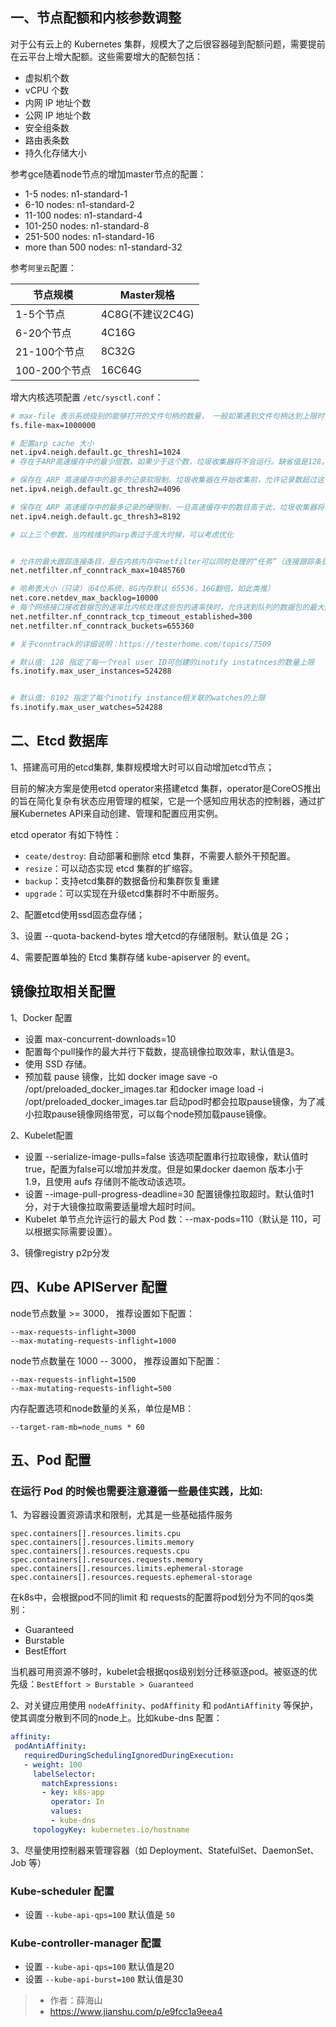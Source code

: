 ## 一、节点配额和内核参数调整

对于公有云上的 Kubernetes 集群，规模大了之后很容器碰到配额问题，需要提前在云平台上增大配额。这些需要增大的配额包括：

- 虚拟机个数
- vCPU 个数
- 内网 IP 地址个数
- 公网 IP 地址个数
- 安全组条数
- 路由表条数
- 持久化存储大小

参考gce随着node节点的增加master节点的配置：

- 1-5 nodes: n1-standard-1
- 6-10 nodes: n1-standard-2
- 11-100 nodes: n1-standard-4
- 101-250 nodes: n1-standard-8
- 251-500 nodes: n1-standard-16
- more than 500 nodes: n1-standard-32

参考`阿里云`配置：

节点规模 |	Master规格
---|--
1-5个节点 |	4C8G(不建议2C4G)
6-20个节点 |	4C16G
21-100个节点 |	8C32G
100-200个节点 | 16C64G

增大内核选项配置 `/etc/sysctl.conf`：

```bash
# max-file 表示系统级别的能够打开的文件句柄的数量， 一般如果遇到文件句柄达到上限时，会碰到"Too many open files"或者Socket/File: Can’t open so many files等错误。
fs.file-max=1000000

# 配置arp cache 大小
net.ipv4.neigh.default.gc_thresh1=1024
# 存在于ARP高速缓存中的最少层数，如果少于这个数，垃圾收集器将不会运行。缺省值是128。

# 保存在 ARP 高速缓存中的最多的记录软限制。垃圾收集器在开始收集前，允许记录数超过这个数字 5 秒。缺省值是 512。
net.ipv4.neigh.default.gc_thresh2=4096

# 保存在 ARP 高速缓存中的最多记录的硬限制，一旦高速缓存中的数目高于此，垃圾收集器将马上运行。缺省值是1024。
net.ipv4.neigh.default.gc_thresh3=8192

# 以上三个参数，当内核维护的arp表过于庞大时候，可以考虑优化


# 允许的最大跟踪连接条目，是在内核内存中netfilter可以同时处理的“任务”（连接跟踪条目）
net.netfilter.nf_conntrack_max=10485760

# 哈希表大小（只读）（64位系统、8G内存默认 65536，16G翻倍，如此类推）
net.core.netdev_max_backlog=10000
# 每个网络接口接收数据包的速率比内核处理这些包的速率快时，允许送到队列的数据包的最大数目。
net.netfilter.nf_conntrack_tcp_timeout_established=300
net.netfilter.nf_conntrack_buckets=655360

# 关于conntrack的详细说明：https://testerhome.com/topics/7509

# 默认值: 128 指定了每一个real user ID可创建的inotify instatnces的数量上限
fs.inotify.max_user_instances=524288


# 默认值: 8192 指定了每个inotify instance相关联的watches的上限
fs.inotify.max_user_watches=524288
```

## 二、Etcd 数据库

1、搭建高可用的etcd集群, 集群规模增大时可以自动增加etcd节点；

目前的解决方案是使用etcd operator来搭建etcd 集群，operator是CoreOS推出的旨在简化复杂有状态应用管理的框架，它是一个感知应用状态的控制器，通过扩展Kubernetes API来自动创建、管理和配置应用实例。

etcd operator 有如下特性：

- `ceate/destroy`: 自动部署和删除 etcd 集群，不需要人额外干预配置。
- `resize`：可以动态实现 etcd 集群的扩缩容。
- `backup`：支持etcd集群的数据备份和集群恢复重建
- `upgrade`：可以实现在升级etcd集群时不中断服务。

2、配置etcd使用ssd固态盘存储；

3、设置 --quota-backend-bytes 增大etcd的存储限制。默认值是 2G；

4、需要配置单独的 Etcd 集群存储 kube-apiserver 的 event。

## 镜像拉取相关配置

1、Docker 配置

- 设置 max-concurrent-downloads=10
- 配置每个pull操作的最大并行下载数，提高镜像拉取效率，默认值是3。
- 使用 SSD 存储。
- 预加载 pause 镜像，比如 docker image save -o /opt/preloaded_docker_images.tar 和docker image load -i /opt/preloaded_docker_images.tar 启动pod时都会拉取pause镜像，为了减小拉取pause镜像网络带宽，可以每个node预加载pause镜像。

2、Kubelet配置

- 设置 --serialize-image-pulls=false
该选项配置串行拉取镜像，默认值时true，配置为false可以增加并发度。但是如果docker daemon 版本小于 1.9，且使用 aufs 存储则不能改动该选项。
- 设置 --image-pull-progress-deadline=30
配置镜像拉取超时。默认值时1分，对于大镜像拉取需要适量增大超时时间。
- Kubelet 单节点允许运行的最大 Pod 数：--max-pods=110（默认是 110，可以根据实际需要设置）。

3、镜像registry p2p分发

## 四、Kube APIServer 配置

node节点数量 >= 3000， 推荐设置如下配置：

```
--max-requests-inflight=3000
--max-mutating-requests-inflight=1000
```

node节点数量在 1000 -- 3000， 推荐设置如下配置：

```
--max-requests-inflight=1500
--max-mutating-requests-inflight=500
```

内存配置选项和node数量的关系，单位是MB：

```
--target-ram-mb=node_nums * 60
```

## 五、Pod 配置

### 在运行 Pod 的时候也需要注意遵循一些最佳实践，比如:

1、为容器设置资源请求和限制，尤其是一些基础插件服务

```
spec.containers[].resources.limits.cpu
spec.containers[].resources.limits.memory
spec.containers[].resources.requests.cpu
spec.containers[].resources.requests.memory
spec.containers[].resources.limits.ephemeral-storage
spec.containers[].resources.requests.ephemeral-storage
```

在k8s中，会根据pod不同的limit 和 requests的配置将pod划分为不同的qos类别：

- Guaranteed
- Burstable
- BestEffort

当机器可用资源不够时，kubelet会根据qos级别划分迁移驱逐pod。被驱逐的优先级：`BestEffort > Burstable > Guaranteed`

2、对关键应用使用 `nodeAffinity`、`podAffinity` 和 `podAntiAffinity` 等保护，使其调度分散到不同的node上。比如kube-dns 配置：

```yaml
affinity:
 podAntiAffinity:
   requiredDuringSchedulingIgnoredDuringExecution:
   - weight: 100
     labelSelector:
       matchExpressions:
       - key: k8s-app
         operator: In
         values:
         - kube-dns
     topologyKey: kubernetes.io/hostname
```

3、尽量使用控制器来管理容器（如 Deployment、StatefulSet、DaemonSet、Job 等）

### Kube-scheduler 配置

- 设置 `--kube-api-qps=100` 默认值是 `50`

### Kube-controller-manager 配置

- 设置 `--kube-api-qps=100` 默认值是20
- 设置 `--kube-api-burst=100` 默认值是30

> - 作者：薛海山
> - https://www.jianshu.com/p/e9fcc1a9eea4